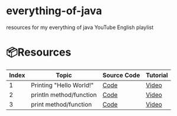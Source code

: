 # everything-of-java

resources for my everything of java YouTube English playlist

# 📦Resources

| Index | Topic                   | Source Code                                 | Tutorial                               |
| ----- | ----------------------- | ------------------------------------------- | -------------------------------------- |
| 1     | Printing "Hello World!" | [Code](./Hello_World/Main.java)             | [Video](https://youtu.be/U__ljdoYDYY)  |
| 2     | println method/function | [Code](./Print_Statement_println/Main.java) | [Video](https://youtu.be/_jfnI7yyaPo) |
| 3     | print method/function   | [Code](./Print_Statement_print/Main.java)   | [Video]()                              |
